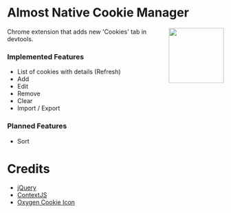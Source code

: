 # Almost Native Cookie Manager

<img align="right" width="128" height="128" src="https://raw.github.com/xEdelweiss/almost-native-cookie-manager-chrome-extension/master/img/icon128.png">

Chrome extension that adds new 'Cookies' tab in devtools.

### Implemented Features
 * List of cookies with details (Refresh)
 * Add
 * Edit
 * Remove
 * Clear
 * Import / Export

### Planned Features
 * Sort

# Credits
 * [jQuery](http://jquery.com/)
 * [ContextJS](http://contextjs.com/)
 * [Oxygen Cookie Icon](http://www.oxygen-icons.org/)
